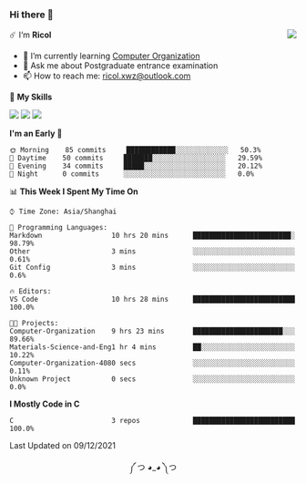 ### Hi there 👋

<a href="#">
  <img align="right" src="https://github-readme-stats.vercel.app/api?username=Ricolxwz&count_private=true&show_icons=true&theme=prussian" />
</a>

☄️ I‘m **Ricol**

- 🌱 I’m currently learning [Computer Organization](https://github.com/Ricolxwz/Computer-Organization-408)
- 💬 Ask me about Postgraduate entrance examination
- 📫 How to reach me: ricol.xwz@outlook.com

🌟 **My Skills**

![](https://img.shields.io/badge/-Git-000000?style=flat-square&logo=git&logoColor=fff)
![](https://img.shields.io/badge/-C-3e74a2?style=flat-square&logo=C&logoColor=fff)
![](https://img.shields.io/badge/-Python-4fc08d?style=flat-square&logo=python&logoColor=fff)

<!--START_SECTION:waka-->
**I'm an Early 🐤** 

```text
🌞 Morning    85 commits     ████████████░░░░░░░░░░░░░   50.3% 
🌆 Daytime    50 commits     ███████░░░░░░░░░░░░░░░░░░   29.59% 
🌃 Evening    34 commits     █████░░░░░░░░░░░░░░░░░░░░   20.12% 
🌙 Night      0 commits      ░░░░░░░░░░░░░░░░░░░░░░░░░   0.0%

```


📊 **This Week I Spent My Time On** 

```text
⌚︎ Time Zone: Asia/Shanghai

💬 Programming Languages: 
Markdown                 10 hrs 20 mins      ████████████████████████░   98.79% 
Other                    3 mins              ░░░░░░░░░░░░░░░░░░░░░░░░░   0.61% 
Git Config               3 mins              ░░░░░░░░░░░░░░░░░░░░░░░░░   0.6%

🔥 Editors: 
VS Code                  10 hrs 28 mins      █████████████████████████   100.0%

🐱‍💻 Projects: 
Computer-Organization    9 hrs 23 mins       ██████████████████████░░░   89.66% 
Materials-Science-and-Eng1 hr 4 mins         ██░░░░░░░░░░░░░░░░░░░░░░░   10.22% 
Computer-Organization-4080 secs              ░░░░░░░░░░░░░░░░░░░░░░░░░   0.11% 
Unknown Project          0 secs              ░░░░░░░░░░░░░░░░░░░░░░░░░   0.0%

```

**I Mostly Code in C** 

```text
C                        3 repos             █████████████████████████   100.0%

```



 Last Updated on 09/12/2021
<!--END_SECTION:waka-->

<div align="center">
༼ つ ◕_◕ ༽つ
</div>
